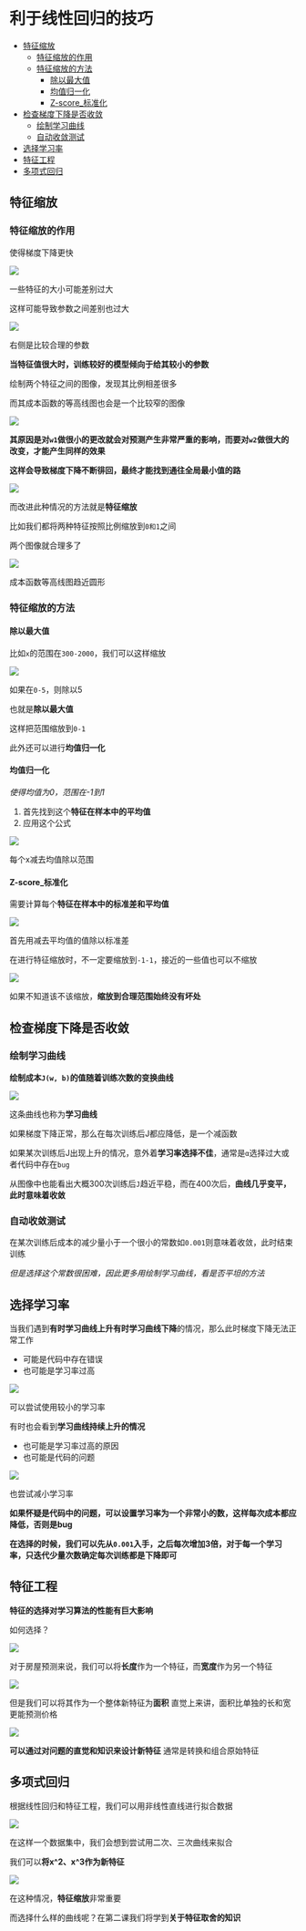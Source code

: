 # 利于线性回归的技巧
 
* [特征缩放](#特征缩放)
  * [特征缩放的作用](#特征缩放的作用)
  * [特征缩放的方法](#特征缩放的方法)
    * [除以最大值](#除以最大值)
    * [均值归一化](#均值归一化)
    * [Z-score_标准化](#Z-score_标准化)
* [检查梯度下降是否收敛](#检查梯度下降是否收敛)
  * [绘制学习曲线](#绘制学习曲线)
  * [自动收敛测试](#自动收敛测试)
* [选择学习率](#选择学习率)
* [特征工程](#特征工程)
* [多项式回归](#多项式回归)

## 特征缩放

### 特征缩放的作用

使得梯度下降更快

![](img/41239b83.png)

一些特征的大小可能差别过大

这样可能导致参数之间差别也过大

![](img/407c49ec.png)

右侧是比较合理的参数

**当特征值很大时，训练较好的模型倾向于给其较小的参数**

绘制两个特征之间的图像，发现其比例相差很多

而其成本函数的等高线图也会是一个比较窄的图像

![](img/8e0e1bcb.png)

**其原因是对`w1`做很小的更改就会对预测产生非常严重的影响，而要对`w2`做很大的改变，才能产生同样的效果**

**这样会导致梯度下降不断徘回，最终才能找到通往全局最小值的路**

![](img/542a498d.png)

而改进此种情况的方法就是**特征缩放**

比如我们都将两种特征按照比例缩放到`0和1`之间

两个图像就合理多了

![](img/28c2981f.png)

成本函数等高线图趋近圆形

### 特征缩放的方法

#### 除以最大值

比如`x`的范围在`300-2000`，我们可以这样缩放

![](img/a6943f04.png)

如果在`0-5`，则除以5

也就是**除以最大值**

这样把范围缩放到`0-1`

此外还可以进行**均值归一化**

#### 均值归一化

*使得均值为0，范围在-1到1*

1. 首先找到这个**特征在样本中的平均值**
2. 应用这个公式

![](img/88784608.png)

每个x减去均值除以范围

#### Z-score_标准化

需要计算每个**特征在样本中的标准差和平均值**

![](img/87bf3578.png)

首先用减去平均值的值除以标准差

在进行特征缩放时，不一定要缩放到`-1-1`，接近的一些值也可以不缩放

![](img/39e60d17.png)

如果不知道该不该缩放，**缩放到合理范围始终没有坏处**

## 检查梯度下降是否收敛

### 绘制学习曲线

**绘制成本`J(w, b)`的值随着训练次数的变换曲线**

![](img/1e7f8673.png)

这条曲线也称为**学习曲线**

如果梯度下降正常，那么在每次训练后J都应降低，是一个减函数

如果某次训练后J出现上升的情况，意外着**学习率选择不佳**，通常是`α`选择过大或者代码中存在`bug`

从图像中也能看出大概300次训练后`J`趋近平稳，而在400次后，**曲线几乎变平，此时意味着收敛**

### 自动收敛测试

在某次训练后成本的减少量小于一个很小的常数如`0.001`则意味着收敛，此时结束训练 

*但是选择这个常数很困难，因此更多用绘制学习曲线，看是否平坦的方法*

## 选择学习率

当我们遇到**有时学习曲线上升有时学习曲线下降**的情况，那么此时梯度下降无法正常工作

* 可能是代码中存在错误
* 也可能是学习率过高

![](img/d115048b.png)

可以尝试使用较小的学习率

有时也会看到**学习曲线持续上升的情况**

* 也可能是学习率过高的原因
* 也可能是代码的问题

![](img/a19ee908.png)

也尝试减小学习率

**如果怀疑是代码中的问题，可以设置学习率为一个非常小的数，这样每次成本都应降低，否则是bug**

**在选择的时候，我们可以先从`0.001`入手，之后每次增加3倍，对于每一个学习率，只迭代少量次数确定每次训练都是下降即可**

## 特征工程

**特征的选择对学习算法的性能有巨大影响**

如何选择？

![](img/69b52cc5.png)

对于房屋预测来说，我们可以将**长度**作为一个特征，而**宽度**作为另一个特征

![](img/07bab743.png)

但是我们可以将其作为一个整体新特征为**面积** 直觉上来讲，面积比单独的长和宽更能预测价格

![](img/ccd668f4.png)

**可以通过对问题的直觉和知识来设计新特征** 通常是转换和组合原始特征

## 多项式回归

根据线性回归和特征工程，我们可以用非线性直线进行拟合数据

![](img/328d14f6.png)

在这样一个数据集中，我们会想到尝试用二次、三次曲线来拟合

我们可以**将x^2、x^3作为新特征**

![](img/4c627fc7.png)

在这种情况，**特征缩放**非常重要

而选择什么样的曲线呢？在第二课我们将学到**关于特征取舍的知识**

